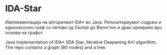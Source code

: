 # IDA-Star

Имплементација на алгоритмот IDA* во Java. Репозиториумот содржи и еднонасочен граф со летови од Скопје до Велнгтон и дрво креирано врз основа на графот.

Java implementation of IDA* (IDA Star, Iterative Deepening A*) algorithm. Тhe repo contains a graph (80 nodes) and a tree.

